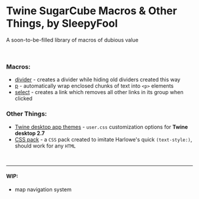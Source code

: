 # Twine SugarCube Macros & Other Things, by SleepyFool
A soon-to-be-filled library of macros of dubious value

&nbsp;

### Macros:

  - [divider](./divider-macro) - creates a divider while hiding old dividers created this way
  - [p](./p-macro) - automatically wrap enclosed chunks of text into `<p>` elements
  - [select](./select-macro) - creates a link which removes all other links in its group when clicked

### Other Things:

  - [Twine desktop app themes](./Twine-themes) - `user.css` customization options for <b>Twine desktop 2.7</b>
  - [CSS pack](./css-pack) - a `CSS` pack created to imitate Harlowe's quick `(text-style:)`, should work for any `HTML`
  
&nbsp;

___

#### WIP:
  - map navigation system

